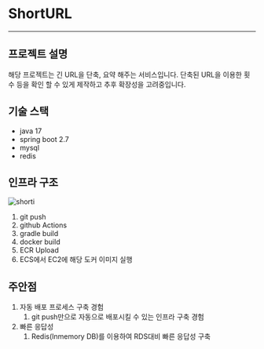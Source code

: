 ShortURL
=
---

## 프로젝트 설명
해당 프로젝트는 긴 URL을 단축, 요약 해주는 서비스입니다.
단축된 URL을 이용한 횟수 등을 확인 할 수 있게 제작하고 추후 확장성을 고려중입니다.

## 기술 스택
- java 17
- spring boot 2.7
- mysql
- redis

## 인프라 구조
![shorti](https://github.com/Ji-Hoon24/ShortURL/assets/36688619/bb9a6b2f-7a9b-4b42-bf3d-40dc48054d6e)

1. git push
2. github Actions
3. gradle build
4. docker build
5. ECR Upload
6. ECS에서 EC2에 해당 도커 이미지 실행

## 주안점
1. 자동 배포 프로세스 구축 경험
   1. git push만으로 자동으로 배포시킬 수 있는 인프라 구축 경험
2. 빠른 응답성
   1. Redis(Inmemory DB)를 이용하여 RDS대비 빠른 응답성 구축